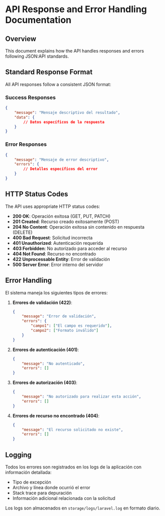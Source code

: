 # API Response and Error Handling Documentation

## Overview

This document explains how the API handles responses and errors following JSON:API standards.

## Standard Response Format

All API responses follow a consistent JSON format:

### Success Responses

```json
{
    "message": "Mensaje descriptivo del resultado",
    "data": {
        // Datos específicos de la respuesta
    }
}
```

### Error Responses

```json
{
    "message": "Mensaje de error descriptivo",
    "errors": {
        // Detalles específicos del error
    }
}
```

## HTTP Status Codes

The API uses appropriate HTTP status codes:

- **200 OK**: Operación exitosa (GET, PUT, PATCH)
- **201 Created**: Recurso creado exitosamente (POST)
- **204 No Content**: Operación exitosa sin contenido en respuesta (DELETE)
- **400 Bad Request**: Solicitud incorrecta
- **401 Unauthorized**: Autenticación requerida
- **403 Forbidden**: No autorizado para acceder al recurso
- **404 Not Found**: Recurso no encontrado
- **422 Unprocessable Entity**: Error de validación
- **500 Server Error**: Error interno del servidor

## Error Handling

El sistema maneja los siguientes tipos de errores:

1. **Errores de validación (422)**:
   ```json
   {
       "message": "Error de validación",
       "errors": {
           "campo1": ["El campo es requerido"],
           "campo2": ["Formato inválido"]
       }
   }
   ```

2. **Errores de autenticación (401)**:
   ```json
   {
       "message": "No autenticado",
       "errors": []
   }
   ```

3. **Errores de autorización (403)**:
   ```json
   {
       "message": "No autorizado para realizar esta acción",
       "errors": []
   }
   ```

4. **Errores de recurso no encontrado (404)**:
   ```json
   {
       "message": "El recurso solicitado no existe",
       "errors": []
   }
   ```

## Logging

Todos los errores son registrados en los logs de la aplicación con información detallada:
- Tipo de excepción
- Archivo y línea donde ocurrió el error
- Stack trace para depuración
- Información adicional relacionada con la solicitud

Los logs son almacenados en `storage/logs/laravel.log` en formato diario.